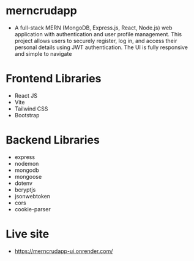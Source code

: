 # merncrudapp
- A full-stack MERN (MongoDB, Express.js, React, Node.js) web application with authentication and user profile management. This project allows users to securely register, log in, and access their personal details using JWT authentication. The UI is fully responsive and simple to navigate

# Frontend Libraries
- React JS
- Vite
- Tailwind CSS
- Bootstrap

# Backend Libraries
- express                                      
- nodemon                                      
- mongodb                                      
- mongoose                                     
- dotenv                                      
- bcryptjs                                     
- jsonwebtoken                                
- cors                                       
- cookie-parser                              


# Live site
- https://merncrudapp-ui.onrender.com/

